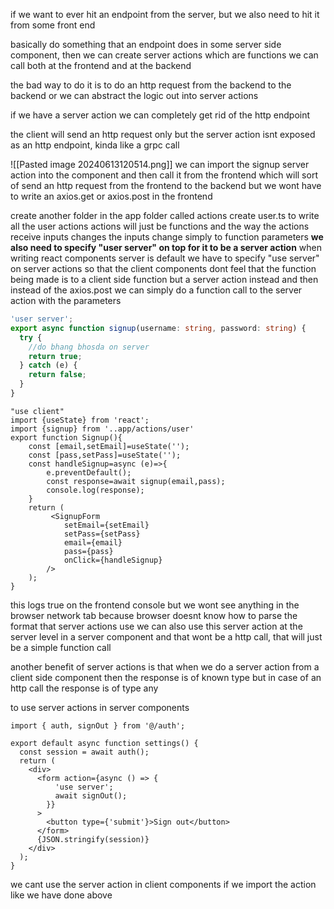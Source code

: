if we want to ever hit an endpoint from the server, but we also need to hit it from some front end

basically do something that an endpoint does in some server side component, then we can create server actions which are functions we can call both at the frontend and at the backend

the bad way to do it is to do an http request from the backend to the backend
or we can abstract the logic out into server actions

if we have a server action we can completely get rid of the http endpoint

the client will send an http request only but the server action isnt exposed as an http endpoint, kinda like a grpc call

![[Pasted image 20240613120514.png]]
we can import the signup server action into the component and then call it from the frontend which will sort of send an http request from the frontend to the backend
but we wont have to write an axios.get or axios.post in the frontend

create another folder in the app folder called actions
create user.ts to write all the user actions
actions will just be functions and the way the actions receive inputs changes
the inputs change simply to function parameters
**we also need to specify "user server" on top for it to be a server action**
when writing react components server is default
we have to specify "use server" on server actions so that the client components dont feel that the function being made is to a client side function but a server action instead
and then instead of the axios.post we can simply do a function call to the server action with the parameters 
```ts
'user server';  
export async function signup(username: string, password: string) {  
  try {  
    //do bhang bhosda on server  
    return true;  
  } catch (e) {  
    return false;  
  }  
}
```

```tsx
"use client"
import {useState} from 'react';
import {signup} from '..app/actions/user'
export function Signup(){
	const [email,setEmail]=useState('');
	const [pass,setPass]=useState('');
	const handleSignup=async (e)=>{
		e.preventDefault();
		const response=await signup(email,pass);
		console.log(response);
	}
	return (
		 <SignupForm 
			setEmail={setEmail} 
			setPass={setPass} 
			email={email} 
			pass={pass}
			onClick={handleSignup}
		/>
	);
}
```
this logs true on the frontend console
but we wont see anything in the browser network tab because browser doesnt know how to parse the format that server actions use
we can also use this server action at the server level in a server component and that wont be a http call, that will just be a simple function call

another benefit of server actions is that when we do a server action from a client side component then the response is of known type but in case of an http call the response is of type any

to use server actions in server components
```tsx
import { auth, signOut } from '@/auth';  
  
export default async function settings() {  
  const session = await auth();  
  return (  
    <div>  
      <form action={async () => {  
          'use server';  
          await signOut();  
        }}  
      >  
        <button type={'submit'}>Sign out</button>  
      </form>      
      {JSON.stringify(session)}  
    </div>  
  );  
}
```
we cant use the server action in client components if we import the action like we have done above

